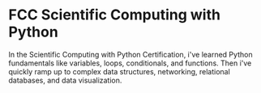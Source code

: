 # FCC Scientific Computing with Python
In the Scientific Computing with Python Certification, i've learned Python fundamentals like variables, loops, conditionals, and functions. Then i've quickly ramp up to complex data structures, networking, relational databases, and data visualization.
